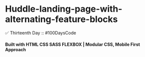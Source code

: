 # Huddle-landing-page-with-alternating-feature-blocks
✅ Thirteenth Day :: #100DaysCode


#### Built with HTML CSS SASS FLEXBOX | Modular CSS, Mobile First Approach
